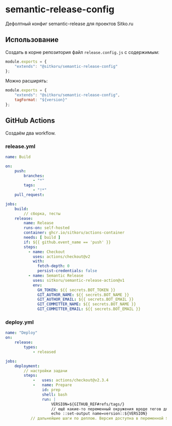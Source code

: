 # semantic-release-config

Дефолтный конфиг semantic-release для проектов Sitko.ru

## Использование

Создать в корне репозитория файл `release.config.js` с содержимым:

```js
module.exports = {
    "extends": "@sitkoru/semantic-release-config"
};

```

Можно расширять:

```js
module.exports = {
    "extends": "@sitkoru/semantic-release-config",
    tagFormat: "${version}"
};
```

## GitHub Actions

Создаём два workflow.

### release.yml

```yml
name: Build

on:
    push:
        branches:
            - "*"
        tags:
            - "!*"
    pull_request:

jobs:
    build:
        // сборка, тесты
    release:
        name: Release
        runs-on: self-hosted
        container: ghcr.io/sitkoru/actions-container
        needs: [ build ]
        if: ${{ github.event_name == 'push' }}
        steps:
          - name: Checkout
            uses: actions/checkout@v2
            with:
              fetch-depth: 0
              persist-credentials: false
          - name: Semantic Release
            uses: sitkoru/semantic-release-action@v1
            env:
              GH_TOKEN: ${{ secrets.BOT_TOKEN }}
              GIT_AUTHOR_NAME: ${{ secrets.BOT_NAME }}
              GIT_AUTHOR_EMAIL: ${{ secrets.BOT_EMAIL }}
              GIT_COMMITTER_NAME: ${{ secrets.BOT_NAME }}
              GIT_COMMITTER_EMAIL: ${{ secrets.BOT_EMAIL }}

```

### deploy.yml

```yml
name: "Deploy"
on:
    release:
        types:
            - released

jobs:
    deployment:
        // настройки задачи
        steps:
            -   uses: actions/checkout@v2.3.4
            -   name: Prepare
                id: prep
                shell: bash
                run: |
                    VERSION=${GITHUB_REF#refs/tags/}
                    // ещё какие-то переменный окружения вроде тегов для образа можно заполнить тут
                    echo ::set-output name=version::${VERSION}
           // дальнейшие шаги по деплою. Версия доступна в переменной ${{ steps.prep.outputs.version }}
```
